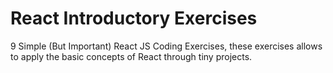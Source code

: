 # React Introductory Exercises

9 Simple (But Important) React JS Coding Exercises, these exercises allows to apply the basic concepts of React through tiny projects.
